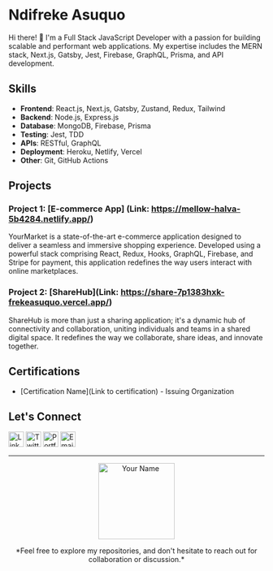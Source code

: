 <!-- Your Name -->
# Ndifreke Asuquo

<!-- Introduction -->
Hi there! 👋 I'm a Full Stack JavaScript Developer with a passion for building scalable and performant web applications. My expertise includes the MERN stack, Next.js, Gatsby, Jest, Firebase, GraphQL, Prisma, and API development.

<!-- Skills -->
## Skills
- **Frontend**: React.js, Next.js, Gatsby, Zustand, Redux, Tailwind
- **Backend**: Node.js, Express.js
- **Database**: MongoDB, Firebase, Prisma
- **Testing**: Jest, TDD
- **APIs**: RESTful, GraphQL
- **Deployment**: Heroku, Netlify, Vercel
- **Other**: Git, GitHub Actions

<!-- Projects -->
## Projects
### Project 1: [E-commerce App] (Link: https://mellow-halva-5b4284.netlify.app/)
YourMarket is a state-of-the-art e-commerce application designed to deliver a seamless and immersive shopping experience. Developed using a powerful stack comprising React, Redux, Hooks, GraphQL, Firebase, and Stripe for payment, this application redefines the way users interact with online marketplaces.

### Project 2: [ShareHub](Link: https://share-7p1383hxk-frekeasuquo.vercel.app/)
ShareHub is more than just a sharing application; it's a dynamic hub of connectivity and collaboration, uniting individuals and teams in a shared digital space. It redefines the way we collaborate, share ideas, and innovate together.

<!-- Certifications -->
## Certifications
- [Certification Name](Link to certification) - Issuing Organization

<!-- Let's Connect -->
## Let's Connect
[<img src="https://cdn1.iconfinder.com/data/icons/logotypes/32/circle-linkedin-1024.png" alt="LinkedIn" width="30">]((https://www.linkedin.com/in/ndifreke-asuquo/))
[<img src="https://cdn2.iconfinder.com/data/icons/threads-by-instagram/24/x-logo-twitter-new-brand-512.png" alt="Twitter" width="30">](https://www.twitter/Ndifreke_01)
[<img src="https://cdn1.iconfinder.com/data/icons/company-business-people/32/busibess_people-41-512.png" alt="Portfolio" width="30">]((https://ndifreke06.vercel.app/))
[<img src="https://cdn1.iconfinder.com/data/icons/google-new-logos-1/32/gmail_new_logo-512.png" alt="Email" width="30">](asuquondifreke06@gmail.com)

<!-- Footer -->
---

<p align="center">
  <img src="https://cdn1.iconfinder.com/data/icons/customer-relationship-management-2/48/vector_880_30-512.png" alt="Your Name" width="150" height="150">
</p>

<!-- Additional Information -->
<p align="center">
*Feel free to explore my repositories, and don't hesitate to reach out for collaboration or discussion.*
</p>

<!-- Styles
<style>
  /* Add your custom styles here */
  body {
    font-family: 'Your Preferred Font', sans-serif;
    /* Add more styles as needed */
  }
</style> -->
